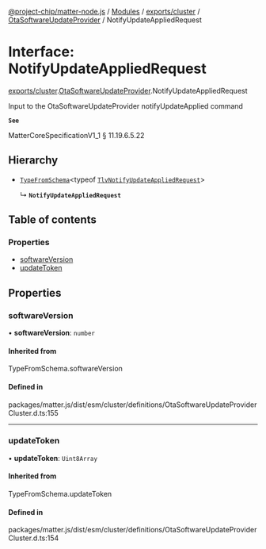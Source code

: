 [@project-chip/matter-node.js](../README.md) / [Modules](../modules.md) / [exports/cluster](../modules/exports_cluster.md) / [OtaSoftwareUpdateProvider](../modules/exports_cluster.OtaSoftwareUpdateProvider.md) / NotifyUpdateAppliedRequest

# Interface: NotifyUpdateAppliedRequest

[exports/cluster](../modules/exports_cluster.md).[OtaSoftwareUpdateProvider](../modules/exports_cluster.OtaSoftwareUpdateProvider.md).NotifyUpdateAppliedRequest

Input to the OtaSoftwareUpdateProvider notifyUpdateApplied command

**`See`**

MatterCoreSpecificationV1_1 § 11.19.6.5.22

## Hierarchy

- [`TypeFromSchema`](../modules/exports_tlv.md#typefromschema)\<typeof [`TlvNotifyUpdateAppliedRequest`](../modules/exports_cluster.OtaSoftwareUpdateProvider.md#tlvnotifyupdateappliedrequest)\>

  ↳ **`NotifyUpdateAppliedRequest`**

## Table of contents

### Properties

- [softwareVersion](exports_cluster.OtaSoftwareUpdateProvider.NotifyUpdateAppliedRequest.md#softwareversion)
- [updateToken](exports_cluster.OtaSoftwareUpdateProvider.NotifyUpdateAppliedRequest.md#updatetoken)

## Properties

### softwareVersion

• **softwareVersion**: `number`

#### Inherited from

TypeFromSchema.softwareVersion

#### Defined in

packages/matter.js/dist/esm/cluster/definitions/OtaSoftwareUpdateProviderCluster.d.ts:155

___

### updateToken

• **updateToken**: `Uint8Array`

#### Inherited from

TypeFromSchema.updateToken

#### Defined in

packages/matter.js/dist/esm/cluster/definitions/OtaSoftwareUpdateProviderCluster.d.ts:154
